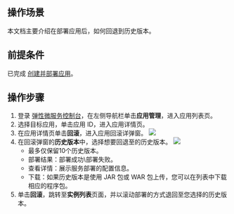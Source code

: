 ## 操作场景

本文档主要介绍在部署应用后，如何回退到历史版本。



## 前提条件

已完成 [创建并部署应用](https://cloud.tencent.com/document/product/1371/53294)。



## 操作步骤

1. 登录 [弹性微服务控制台](https://console.cloud.tencent.com/tem)，在左侧导航栏单击**应用管理**，进入应用列表页。
2. 选择目标应用，单击应用 ID，进入应用详情页。
3. 在应用详情页单击**回滚**，进入应用回滚详弹窗。
   ![](https://main.qcloudimg.com/raw/7e11e3024b0bcb1418c99598d8f02afd.png)
4. 在回滚弹窗的**历史版本**中，选择想要回退至的历史版本。
   ![](https://main.qcloudimg.com/raw/192ed86209c25b9a59401252afdd8c70.png)
   - 最多仅保留10个历史版本。
   - 部署结果：部署成功\部署失败。
   - 查看详情：展示服务部署的配置信息。
   - 下载：如果历史版本是使用 JAR 包或 WAR 包上传，您可以在列表中下载相应的程序包。
5. 单击**回滚**，跳转至**实例列表**页面，并以滚动部署的方式退回至您选择的历史版本。
